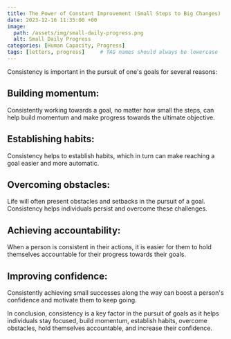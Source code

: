 ```yaml
---
title: The Power of Constant Improvement (Small Steps to Big Changes)
date: 2023-12-16 11:35:00 +00
image:
  path: /assets/img/small-daily-progress.png
  alt: Small Daily Progress
categories: [Human Capacity, Progress]
tags: [letters, progress]     # TAG names should always be lowercase
---
```



Consistency is important in the pursuit of one's goals for several reasons:

## Building momentum: 

Consistently working towards a goal, no matter how small the steps, can help build momentum and make progress towards the ultimate objective.

## Establishing habits: 

Consistency helps to establish habits, which in turn can make reaching a goal easier and more automatic.

## Overcoming obstacles: 

Life will often present obstacles and setbacks in the pursuit of a goal. Consistency helps individuals persist and overcome these challenges.

## Achieving accountability: 

When a person is consistent in their actions, it is easier for them to hold themselves accountable for their progress towards their goals.

## Improving confidence: 

Consistently achieving small successes along the way can boost a person's confidence and motivate them to keep going.

In conclusion, consistency is a key factor in the pursuit of goals as it helps individuals stay focused, build momentum, establish habits, overcome obstacles, hold themselves accountable, and increase their confidence.

